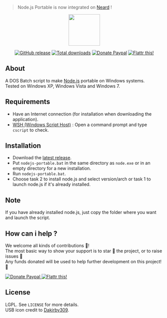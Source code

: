 > Node.js Portable is now integrated on [Neard](http://neard.io) !

<p align="center"><a href="https://github.com/crazy-max/nodejs-portable" target="_blank"><img width="100" src="https://github.com/crazy-max/nodejs-portable/blob/master/res/logo.png"></a></p>

<p align="center">
  <a href="https://github.com/crazy-max/nodejs-portable/releases/latest"><img src="https://img.shields.io/github/release/crazy-max/nodejs-portable.svg?style=flat-square" alt="GitHub release"></a>
  <a href="https://github.com/crazy-max/nodejs-portable/releases/latest"><img src="https://img.shields.io/github/downloads/crazy-max/nodejs-portable/total.svg?style=flat-square" alt="Total downloads"></a>
  <a href="https://www.paypal.com/cgi-bin/webscr?cmd=_s-xclick&hosted_button_id=QEEZEYZ6QTKGU"><img src="https://img.shields.io/badge/donate-paypal-blue.svg?style=flat-square" alt="Donate Paypal"></a>
  <a href="https://flattr.com/submit/auto?user_id=crazymax&url=https://github.com/crazy-max/nodejs-portable"><img src="https://img.shields.io/badge/flattr-this-green.svg?style=flat-square" alt="Flattr this!"></a>
</p>

## About

A DOS Batch script to make [Node.js](http://nodejs.org/) portable on Windows systems.<br />
Tested on Windows XP, Windows Vista and Windows 7.

## Requirements

* Have an Internet connection (for installation when downloading the application).
* [WSH (Windows Script Host)](http://support.microsoft.com/kb/232211) : Open a command prompt and type ``cscript`` to check.

## Installation

* Download the [latest release](https://github.com/crazy-max/nodejs-portable/releases/latest).
* Put `nodejs-portable.bat` in the same directory as `node.exe` or in an empty directory for a new installation.
* Run `nodejs-portable.bat`.
* Choose task 2 to install node.js and select version/arch or task 1 to launch node.js if it's already installed.

## Note

If you have already installed node.js, just copy the folder where you want and launch the script.


## How can i help ?

We welcome all kinds of contributions :raised_hands:!<br />
The most basic way to show your support is to star :star2: the project, or to raise issues :speech_balloon:<br />
Any funds donated will be used to help further development on this project! :gift_heart:

<p>
  <a href="https://www.paypal.com/cgi-bin/webscr?cmd=_s-xclick&hosted_button_id=QEEZEYZ6QTKGU">
    <img src="https://github.com/crazy-max/nodejs-portable/blob/master/res/paypal.png" alt="Donate Paypal">
  </a>
  <a href="https://flattr.com/submit/auto?user_id=crazymax&url=https://github.com/crazy-max/nodejs-portable">
    <img src="https://github.com/crazy-max/nodejs-portable/blob/master/res/flattr.png" alt="Flattr this!">
  </a>
</p>

## License

LGPL. See `LICENSE` for more details.<br />
USB icon credit to [Dakirby309](http://dakirby309.deviantart.com/).
